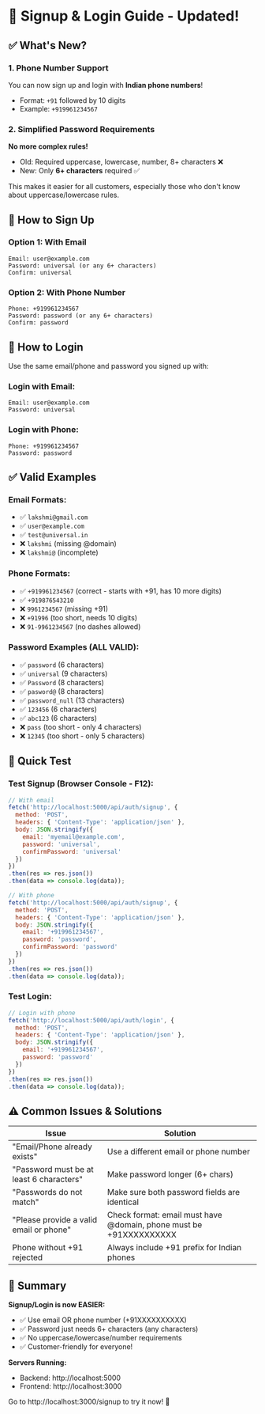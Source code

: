 # 🎉 Signup & Login Guide - Updated!

## ✅ What's New?

### 1. Phone Number Support
You can now sign up and login with **Indian phone numbers**!
- Format: `+91` followed by 10 digits
- Example: `+919961234567`

### 2. Simplified Password Requirements
**No more complex rules!** 
- Old: Required uppercase, lowercase, number, 8+ characters ❌
- New: Only **6+ characters** required ✅

This makes it easier for all customers, especially those who don't know about uppercase/lowercase rules.

## 📝 How to Sign Up

### Option 1: With Email
```
Email: user@example.com
Password: universal (or any 6+ characters)
Confirm: universal
```

### Option 2: With Phone Number
```
Phone: +919961234567
Password: password (or any 6+ characters)
Confirm: password
```

## 🔑 How to Login

Use the same email/phone and password you signed up with:

### Login with Email:
```
Email: user@example.com
Password: universal
```

### Login with Phone:
```
Phone: +919961234567
Password: password
```

## ✅ Valid Examples

### Email Formats:
- ✅ `lakshmi@gmail.com`
- ✅ `user@example.com`
- ✅ `test@universal.in`
- ❌ `lakshmi` (missing @domain)
- ❌ `lakshmi@` (incomplete)

### Phone Formats:
- ✅ `+919961234567` (correct - starts with +91, has 10 more digits)
- ✅ `+919876543210`
- ❌ `9961234567` (missing +91)
- ❌ `+91996` (too short, needs 10 digits)
- ❌ `91-9961234567` (no dashes allowed)

### Password Examples (ALL VALID):
- ✅ `password` (6 characters)
- ✅ `universal` (9 characters)
- ✅ `Password` (8 characters)
- ✅ `pasword@` (8 characters)
- ✅ `password_null` (13 characters)
- ✅ `123456` (6 characters)
- ✅ `abc123` (6 characters)
- ❌ `pass` (too short - only 4 characters)
- ❌ `12345` (too short - only 5 characters)

## 🚀 Quick Test

### Test Signup (Browser Console - F12):
```javascript
// With email
fetch('http://localhost:5000/api/auth/signup', {
  method: 'POST',
  headers: { 'Content-Type': 'application/json' },
  body: JSON.stringify({
    email: 'myemail@example.com',
    password: 'universal',
    confirmPassword: 'universal'
  })
})
.then(res => res.json())
.then(data => console.log(data));

// With phone
fetch('http://localhost:5000/api/auth/signup', {
  method: 'POST',
  headers: { 'Content-Type': 'application/json' },
  body: JSON.stringify({
    email: '+919961234567',
    password: 'password',
    confirmPassword: 'password'
  })
})
.then(res => res.json())
.then(data => console.log(data));
```

### Test Login:
```javascript
// Login with phone
fetch('http://localhost:5000/api/auth/login', {
  method: 'POST',
  headers: { 'Content-Type': 'application/json' },
  body: JSON.stringify({
    email: '+919961234567',
    password: 'password'
  })
})
.then(res => res.json())
.then(data => console.log(data));
```

## ⚠️ Common Issues & Solutions

| Issue | Solution |
|-------|----------|
| "Email/Phone already exists" | Use a different email or phone number |
| "Password must be at least 6 characters" | Make password longer (6+ chars) |
| "Passwords do not match" | Make sure both password fields are identical |
| "Please provide a valid email or phone" | Check format: email must have @domain, phone must be +91XXXXXXXXXX |
| Phone without +91 rejected | Always include +91 prefix for Indian phones |

## 🎯 Summary

**Signup/Login is now EASIER:**
- ✅ Use email OR phone number (+91XXXXXXXXXX)
- ✅ Password just needs 6+ characters (any characters)
- ✅ No uppercase/lowercase/number requirements
- ✅ Customer-friendly for everyone!

**Servers Running:**
- Backend: http://localhost:5000
- Frontend: http://localhost:3000

Go to http://localhost:3000/signup to try it now! 🚀

